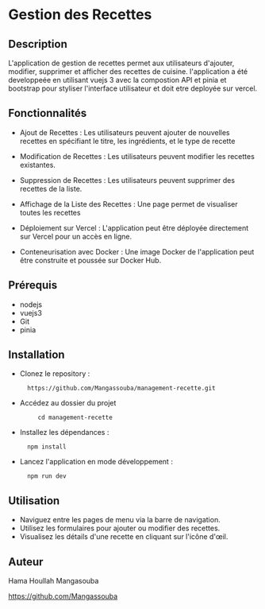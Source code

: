 
# Gestion des Recettes

## Description

L'application de gestion de recettes permet aux utilisateurs d'ajouter, modifier, supprimer et afficher des recettes de cuisine.
l'application a été developpeée en utilisant vuejs 3 avec la compostion  API et pinia et bootstrap pour styliser l'interface utilisateur et doit etre deployée sur vercel.

## Fonctionnalités

- Ajout de Recettes : Les utilisateurs peuvent ajouter de nouvelles recettes en spécifiant le titre, les ingrédients, et le type de recette

- Modification de Recettes : Les utilisateurs peuvent modifier les recettes existantes.

- Suppression de Recettes : Les utilisateurs peuvent supprimer des recettes de la liste.

- Affichage de la Liste des Recettes : Une page permet de visualiser toutes les recettes

- Déploiement sur Vercel : L'application peut être déployée directement sur Vercel pour un accès en ligne.

- Conteneurisation avec Docker : Une image Docker de l'application peut être construite et poussée sur Docker Hub.

## Prérequis

- nodejs
- vuejs3
- Git
- pinia

## Installation

- Clonez le repository :

        https://github.com/Mangassouba/management-recette.git
 - Accédez au dossier du projet

            cd management-recette

- Installez les dépendances :

        npm install

- Lancez l'application en mode développement :

        npm run dev

## Utilisation

- Naviguez entre les pages de menu via la barre de navigation.
- Utilisez les formulaires pour ajouter ou modifier des recettes.
- Visualisez les détails d'une recette en cliquant sur l'icône d'œil.

## Auteur
Hama Houllah Mangasouba

https://github.com/Mangassouba

